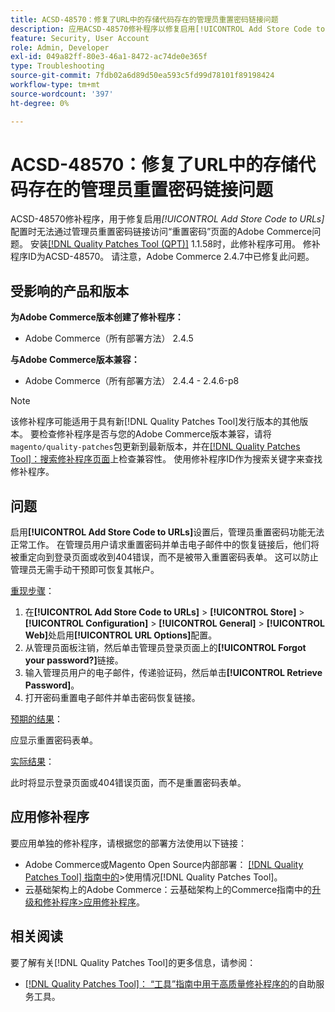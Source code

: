 ```yaml
---
title: ACSD-48570：修复了URL中的存储代码存在的管理员重置密码链接问题
description: 应用ACSD-48570修补程序以修复启用[!UICONTROL Add Store Code to URLs]配置时无法通过管理员重置密码链接访问重置密码页面的Adobe Commerce问题。
feature: Security, User Account
role: Admin, Developer
exl-id: 049a82ff-80e3-46a1-8472-ac74de0e365f
type: Troubleshooting
source-git-commit: 7fdb02a6d89d50ea593c5fd99d78101f89198424
workflow-type: tm+mt
source-wordcount: '397'
ht-degree: 0%

---
```


# ACSD-48570：修复了URL中的存储代码存在的管理员重置密码链接问题

ACSD-48570修补程序，用于修复启用&#x200B;*[!UICONTROL Add Store Code to URLs]*&#x200B;配置时无法通过管理员重置密码链接访问“重置密码”页面的Adobe Commerce问题。 安装[[!DNL Quality Patches Tool (QPT)]](/help/tools/quality-patches-tool/quality-patches-tool-to-self-serve-quality-patches.md) 1.1.58时，此修补程序可用。 修补程序ID为ACSD-48570。 请注意，Adobe Commerce 2.4.7中已修复此问题。

## 受影响的产品和版本

**为Adobe Commerce版本创建了修补程序：**

* Adobe Commerce（所有部署方法） 2.4.5

**与Adobe Commerce版本兼容：**

* Adobe Commerce（所有部署方法） 2.4.4 - 2.4.6-p8

>[!NOTE]
>
>该修补程序可能适用于具有新[!DNL Quality Patches Tool]发行版本的其他版本。 要检查修补程序是否与您的Adobe Commerce版本兼容，请将`magento/quality-patches`包更新到最新版本，并在[[!DNL Quality Patches Tool]：搜索修补程序页面](https://experienceleague.adobe.com/tools/commerce-quality-patches/index.html?lang=zh-Hans)上检查兼容性。 使用修补程序ID作为搜索关键字来查找修补程序。

## 问题

启用&#x200B;**[!UICONTROL Add Store Code to URLs]**&#x200B;设置后，管理员重置密码功能无法正常工作。
在管理员用户请求重置密码并单击电子邮件中的恢复链接后，他们将被重定向到登录页面或收到404错误，而不是被带入重置密码表单。 这可以防止管理员无需手动干预即可恢复其帐户。

<u>重现步骤</u>：

1. 在&#x200B;**[!UICONTROL Add Store Code to URLs]** > **[!UICONTROL Store]** > **[!UICONTROL Configuration]** > **[!UICONTROL General]** > **[!UICONTROL Web]**&#x200B;处启用&#x200B;**[!UICONTROL URL Options]**&#x200B;配置。
1. 从管理员面板注销，然后单击管理员登录页面上的&#x200B;**[!UICONTROL Forgot your password?]**&#x200B;链接。
1. 输入管理员用户的电子邮件，传递验证码，然后单击&#x200B;**[!UICONTROL Retrieve Password]**。
1. 打开密码重置电子邮件并单击密码恢复链接。

<u>预期的结果</u>：

应显示重置密码表单。

<u>实际结果</u>：

此时将显示登录页面或404错误页面，而不是重置密码表单。

## 应用修补程序

要应用单独的修补程序，请根据您的部署方法使用以下链接：

* Adobe Commerce或Magento Open Source内部部署： [[!DNL Quality Patches Tool] 指南中的](/help/tools/quality-patches-tool/usage.md)>使用情况[!DNL Quality Patches Tool]。
* 云基础架构上的Adobe Commerce：云基础架构上的Commerce指南中的[升级和修补程序>应用修补程序](https://experienceleague.adobe.com/docs/commerce-cloud-service/user-guide/develop/upgrade/apply-patches.html?lang=zh-Hans)。

## 相关阅读

要了解有关[!DNL Quality Patches Tool]的更多信息，请参阅：

* [[!DNL Quality Patches Tool]： “工具”指南中用于高质量修补程序的](/help/tools/quality-patches-tool/quality-patches-tool-to-self-serve-quality-patches.md)的自助服务工具。
